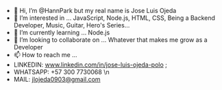 - 👋 Hi, I’m @HannPark but my real name is Jose Luis Ojeda
- 👀 I’m interested in ... JavaScript, Node.js, HTML, CSS, Being a Backend Developer, Music, Guitar, Hero's Series...
- 🌱 I’m currently learning ... Node.js
- 💞️ I’m looking to collaborate on ... Whatever that makes me grow as a Developer
- 📫 How to reach me ...
- LINKEDIN: www.linkedin.com/in/jose-luis-ojeda-polo ;
- WHATSAPP: +57 300 7730068 \n
- MAIL: jlojeda0903@gmail.com

<!---
HannPark/HannPark is a ✨ special ✨ repository because its `README.md` (this file) appears on your GitHub profile.
You can click the Preview link to take a look at your changes.
--->
